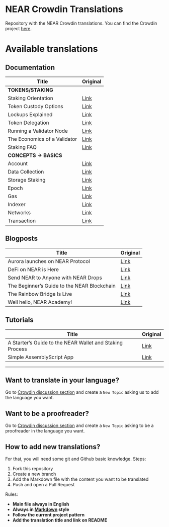 # NEAR Crowdin Translations

Repository with the NEAR Crowdin translations. You can find the Crowdin project [here](https://crowdin.com/project/near-documentation).

# Available translations

## Documentation

| Title | Original |
| ----- | -------- |
| **TOKENS/STAKING** ||
| Staking Orientation | [Link](https://docs.near.org/docs/validator/staking-overview) |
| Token Custody Options | [Link](https://docs.near.org/docs/tokens/token-custody) |
| Lockups Explained | [Link](https://docs.near.org/docs/tokens/lockup) |
| Token Delegation | [Link](https://docs.near.org/docs/validator/delegation) |
| Running a Validator Node | [Link](https://docs.near.org/docs/validator/staking) |
| The Economics of a Validator | [Link](https://docs.near.org/docs/validator/economics) |
| Staking FAQ | [Link](https://docs.near.org/docs/validator/staking-faq) |
| **CONCEPTS -> BASICS** ||
| Account | [Link](https://docs.near.org/docs/concepts/account) |
| Data Collection | [Link](https://github.com/near/docs/blob/master/docs/concepts/data-collections.md) |
| Storage Staking | [Link](https://docs.near.org/docs/concepts/storage-staking) |
| Epoch | [Link](https://docs.near.org/docs/concepts/epoch) |
| Gas | [Link](https://docs.near.org/docs/concepts/gas) |
| Indexer | [Link](https://docs.near.org/docs/concepts/indexer) |
| Networks | [Link](https://docs.near.org/docs/concepts/networks) |
| Transaction | [Link](https://docs.near.org/docs/concepts/transaction) |

## Blogposts

| Title | Original |
| ----- | -------- |
| Aurora launches on NEAR Protocol | [Link](https://near.org/blog/aurora-launches-near/) |
| DeFi on NEAR is Here | [Link](https://medium.com/nearprotocol/defi-on-near-is-here-80955fb76ef) |
| Send NEAR to Anyone with NEAR Drops | [Link](https://near.org/blog/send-near-to-anyone-with-near-drops/) |
| The Beginner’s Guide to the NEAR Blockchain | [Link](https://near.org/blog/the-beginners-guide-to-the-near-blockchain/) |
| The Rainbow Bridge Is Live | [Link](https://near.org/blog/the-rainbow-bridge-is-live/) |
| Well hello, NEAR Academy! | [Link](https://near.org/blog/well-hello-near-academy/) |

## Tutorials

| Title | Original |
| ----- | -------- |
| A Starter’s Guide to the NEAR Wallet and Staking Process | [Link](https://medium.com/nearprotocol/a-starters-guide-to-the-near-wallet-and-staking-process-d2c8f3b61f43) |
| Simple AssemblyScript App | [Link](https://learn.figment.io/network-documentation/near/tutorials/simple-webassembly-script) |

---

## Want to translate in your language?

Go to [Crowdin discussion section](https://crowdin.com/project/near-documentation/discussions) and create a `New Topic` asking us to add the language you want.
## Want to be a proofreader?

Go to [Crowdin discussion section](https://crowdin.com/project/near-documentation/discussions) and create a `New Topic` asking to be a proofreader in the language you want.

## How to add new translations?

For that, you will need some git and Github basic knowledge. Steps:

1. Fork this repository
2. Create a new branch
3. Add the Markdown file with the content you want to be translated
4. Push and open a Pull Request

Rules:

* **Main file always in English**
* **Always in [Markdown](https://www.markdownguide.org/) style**
* **Follow the current project pattern**
* **Add the translation title and link on README**
